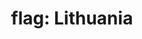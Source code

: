 ---
layout: flags
title: "flag: Lithuania"
emoji: flag_lithuania
permalink: 🇱🇹.html
image: assets/img/3moji/flag_lithuania.png
---